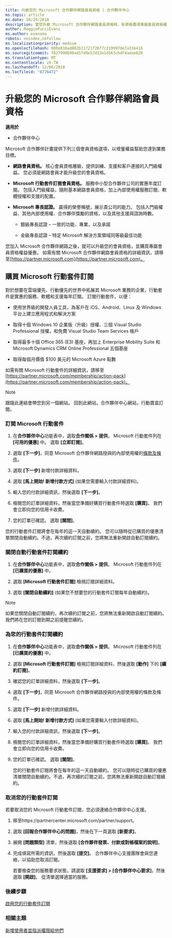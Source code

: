 ```yaml
---
title: 升級您的 Microsoft 合作夥伴網路會員資格 | 合作夥伴中心
ms.topic: article
ms.date: 10/29/2018
description: 當您升級 Microsoft 合作夥伴網路會員資格時，有資格獲得專屬會員資格權益。 了解如何尋找並購買可用的優惠。
author: MaggiePucciEvans
ms.author: evansma
robots: noindex,nofollow
ms.localizationpriority: medium
ms.openlocfilehash: 800e816ad882b11721f26f7c219997de7a33e416
ms.sourcegitcommit: f827990b99ad1fd9e53433e1d563cbdf4adae628
ms.translationtype: MT
ms.contentlocale: zh-TW
ms.lasthandoff: 12/06/2018
ms.locfileid: "8776472"
---
```

# <a name="upgrade-your-microsoft-partner-network-membership"></a>升級您的 Microsoft 合作夥伴網路會員資格

**適用於**

-  合作夥伴中心

Microsoft 合作夥伴計畫提供下列三個會員資格選項，以增量權益幫助您達到業務目標。

- **網路會員資格。** 核心會員資格層級，提供訓練、支援和客戶連接的入門級權益。 您必須是網路會員才能升級您的會員資格。

- **Microsoft 行動套件訂閱會員資格。** 服務中小型合作夥伴公司的實惠年度訂閱。 包括入門級權益，隨附基本網路會員資格，加上內部使用權服務訂閱、軟體授權和支援的配置。

- **Microsoft 專長認證。** 贏得的榮譽稱號，展示貴公司的能力。 包括入門級權益、其他內部使用權、合作夥伴獎勵的資格，以及其他支援與諮詢時數。

  - 銀級專長認證 – 一致的功能、專業，以及承諾

  - 金級專長認證 – 特定 Microsoft 解決方案領域同等級最佳功能

您加入 Microsoft 合作夥伴網路之後，就可以升級您的會員資格，並購買專屬會員資格權益優惠。 如需有關 Microsoft 合作夥伴網路會員資格的詳細資訊，請移至[https://partner.microsoft.com](https://partner.microsoft.com)。


## <a name="purchase-a-microsoft-action-pack-subscription"></a>購買 Microsoft 行動套件訂閱

對於想要在雲端優先、行動優先的世界中拓展其 Microsoft 業務的企業，行動套件是實惠的服務、軟體和支援每年訂閱。 訂閱行動套件，以便：

- 使用世界級的開發人員工具，為客戶在 iOS、Android、Linux 及 Windows 平台上建立應用程式和解決方案 

- 取得十個 Windows 10 企業版（升級）授權、三個 Visual Studio Professional 授權，和免費 Visual Studio Team Services 帳戶 

- 取得最多十個 Office 365 (E3) 基座，再加上 Enterprise Mobility Suite 和 Microsoft Dynamics CRM Online Professional 五個基座

- 取得每個月價值 $100 美元的 Microsoft Azure 點數

如需有關 Microsoft 行動套件的詳細資訊，請移至[https://partner.microsoft.com/membership/action-pack](https://partner.microsoft.com/membership/action-pack)。 

> [!NOTE]  
> 跟隨此連結會帶您到另一個網站。 回到此網站，合作夥伴中心網站，行動寶盒訂閱。


### <a name="subscribe-to-microsoft-action-pack"></a>訂閱 Microsoft 行動套件

1. 在**合作夥伴中心**功能表中，選取**合作關係 > 提供**。 Microsoft 行動套件列在 **\[可用的優惠\]** 中。 選取 **\[立即訂閱\]**。 

2. 選取 **\[下一步\]**，同意 Microsoft 合作夥伴網路授與的內部使用權的[條款及條件](https://go.microsoft.com/fwlink/?linkid=842232)。  

3. 選取 **\[下一步\]** 新增付款詳細資料。 

4. 選取 **\[馬上開始! 新增付款方式\]** (如果您需要輸入付款詳細資料)。 

5. 輸入您的付款詳細資訊，然後選取 **\[下一步\]**。

6. 檢閱您的訂單詳細資料，然後當您準備好購買行動套件時選取 **\[購買\]**。 我們會立即向您的信用卡收費。

7. 您的訂單已確認。 選取 **\[關閉\]**。

您的行動套件訂閱將會在每年的這一天自動續約。 您可以隨時從已購買的優惠清單關閉自動續約。不過，再次續約訂閱之前，您將無法重新開啟自動訂閱續約。 

### <a name="turn-off-automatic-action-pack-subscription-renewal"></a>關閉自動行動套件訂閱續約

1. 在**合作夥伴中心**功能表中，選取**合作關係 > 提供**。 Microsoft 行動套件列在 **\[已購買的優惠\]** 中。

2. 選取 **\[Microsoft 行動套件訂閱\]** 檢視訂閱詳細資料。 

3. 選取 **\[關閉自動續約\]** (如果您不想要您的行動套件訂閱每年自動續約)。 

> [!NOTE]  
> 如果您關閉自動訂閱續約，再次續約訂閱之前，您將無法重新開啟自動訂閱續約。 我們將在您的訂閱到期之前提醒您續約。


### <a name="renew-your-action-pack-subscription"></a>為您的行動套件訂閱續約

1. 在**合作夥伴中心**功能表中，選取**合作關係 > 提供**。 Microsoft 行動套件列在 **\[已購買的優惠\]** 中。

2. 選取 **\[Microsoft 行動套件訂閱\]** 檢視訂閱詳細資料，然後選取 **\[動作\]** 下的 **\[續約訂閱\]**。  

3. 確認您的訂單詳細資料，然後選取 **\[下一步\]**。

4. 選取 **\[下一步\]**，同意 Microsoft 合作夥伴網路授與的內部使用權的條款及條件。  

5. 選取 **\[下一步\]** 新增付款詳細資料。 

6. 選取 **\[馬上開始! 新增付款方式\]** (如果您需要輸入付款詳細資料)。 

7. 輸入您的付款詳細資訊，然後選取 **\[下一步\]**。

8. 檢閱您的訂單詳細資料，然後當您準備好購買行動套件時選取 **\[購買\]**。 我們會立即向您的信用卡收費。

9. 您的訂單已確認。 選取 **\[關閉\]**。

    您的行動套件訂閱將會在每年的這一天自動續約。 您可以隨時從已購買的優惠清單關閉自動續約。不過，再次續約訂閱之前，您將無法重新開啟自動訂閱續約。 


### <a name="cancel-your-action-pack-subscription"></a>取消您的行動套件訂閱

若要取消您的 Microsoft 行動套件訂閱，您必須連絡合作夥伴中心支援。

1. 移至https://partnercenter.microsoft.com/partner/support。

2. 選取 **\[回報合作夥伴中心的問題\]**，然後在下一頁選取 **\[新要求\]**。

3. 展開 **\[問題類型\]** 清單，然後選取 **\[合作夥伴發票、付款或對帳檔案的說明\]**。 

4. 完成填寫所需的資訊，然後選取 **\[提交\]**。 合作夥伴中心支援團隊會與您連絡，以協助您取消訂閱。

    若要檢查您的服務要求狀態，請選取 **\[支援要求\] > \[合作夥伴中心要求\]**，然後選取 **\[開啟\]**。 從清單選擇適當的服務。  

 
### <a name="next-steps"></a>後續步驟

[啟用您的行動套件訂閱](manage-your-partner-network-benefits.md)


### <a name="related-topics"></a>相關主題

[新增使用者並指派權限給他們](create-user-accounts-and-set-permissions.md)






